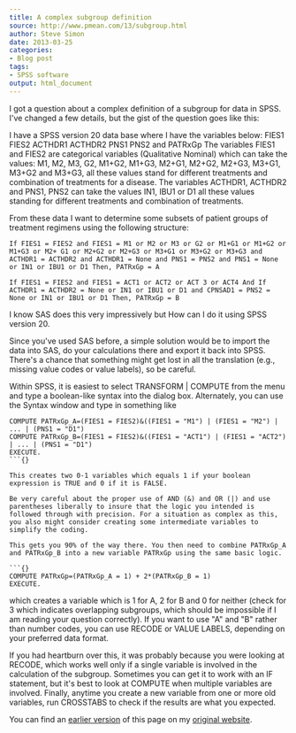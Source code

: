 ```yaml
---
title: A complex subgroup definition
source: http://www.pmean.com/13/subgroup.html
author: Steve Simon
date: 2013-03-25
categories:
- Blog post
tags:
- SPSS software
output: html_document
---
```


I got a question about a complex definition of a subgroup for data in SPSS. I've changed a few details, but the gist of the question goes like this:

<!---More--->

I have a SPSS version 20 data base where I have the variables below: FIES1 FIES2 ACTHDR1 ACTHDR2 PNS1 PNS2 and PATRxGp The variables FIES1 and FIES2 are categorical variables (Qualitative Nominal) which can take the values: M1, M2, M3, G2, M1+G2, M1+G3, M2+G1, M2+G2, M2+G3, M3+G1, M3+G2 and M3+G3, all these values stand for different treatments and combination of treatments for a disease. The variables ACTHDR1, ACTHDR2 and PNS1, PNS2 can take the values IN1, IBU1 or D1 all these values standing for different treatments and combination of treatments.

From these data I want to determine some subsets of patient groups of treatment regimens using the following structure:

```{}
If FIES1 = FIES2 and FIES1 = M1 or M2 or M3 or G2 or M1+G1 or M1+G2 or M1+G3 or M2+ G1 or M2+G2 or M2+G3 or M3+G1 or M3+G2 or M3+G3 and ACTHDR1 = ACTHDR2 and ACTHDR1 = None and PNS1 = PNS2 and PNS1 = None or IN1 or IBU1 or D1 Then, PATRxGp = A

If FIES1 = FIES2 and FIES1 = ACT1 or ACT2 or ACT 3 or ACT4 And If ACTHDR1 = ACTHDR2 = None or IN1 or IBU1 or D1 and CPNSAD1 = PNS2 = None or IN1 or IBU1 or D1 Then, PATRxGp = B
```

I know SAS does this very impressively but How can I do it using SPSS version 20.

Since you've used SAS before, a simple solution would be to import the data into SAS, do your calculations there and export it back into SPSS. There's a chance that something might get lost in all the translation (e.g., missing value codes or value labels), so be careful.

Within SPSS, it is easiest to select TRANSFORM | COMPUTE from the menu and type a boolean-like syntax into the dialog box. Alternately, you can use the Syntax window and type in something like

```{}
COMPUTE PATRxGp_A=(FIES1 = FIES2)&((FIES1 = "M1") | (FIES1 = "M2") | ... | (PNS1 = "D1")
COMPUTE PATRxGp_B=(FIES1 = FIES2)&((FIES1 = "ACT1") | (FIES1 = "ACT2") | ... | (PNS1 = "D1")
EXECUTE.
```{}

This creates two 0-1 variables which equals 1 if your boolean expression is TRUE and 0 if it is FALSE.

Be very careful about the proper use of AND (&) and OR (|) and use parentheses liberally to insure that the logic you intended is followed through with precision. For a situation as complex as this, you also might consider creating some intermediate variables to simplify the coding.

This gets you 90% of the way there. You then need to combine PATRxGp_A and PATRxGp_B into a new variable PATRxGp using the same basic logic.

```{}
COMPUTE PATRxGp=(PATRxGp_A = 1) + 2*(PATRxGp_B = 1)
EXECUTE.
```

which creates a variable which is 1 for A, 2 for B and 0 for neither (check for 3 which indicates overlapping subgroups, which should be impossible if I am reading your question correctly). If you want to use "A" and "B" rather than number codes, you can use RECODE or VALUE LABELS, depending on your preferred data format.

If you had heartburn over this, it was probably because you were looking at RECODE, which works well only if a single variable is involved in the calculation of the subgroup. Sometimes you can get it to work with an IF statement, but it's best to look at COMPUTE when multiple variables are involved. Finally, anytime you create a new variable from one or more old variables, run CROSSTABS to check if the results are what you expected.

You can find an [earlier version][sim1] of this page on my [original website][sim2].

[sim1]: http://www.pmean.com/13/subgroup.html
[sim2]: http://www.pmean.com/original_site.html
